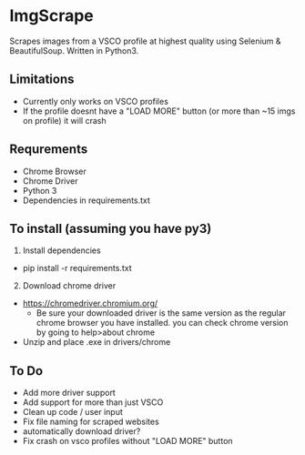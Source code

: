 # ImgScrape
Scrapes images from a VSCO profile at highest quality using Selenium & BeautifulSoup. Written in Python3.

## Limitations
- Currently only works on VSCO profiles
- If the profile doesnt have a "LOAD MORE" button (or more than ~15 imgs on profile) it will crash

## Requrements
- Chrome Browser
- Chrome Driver
- Python 3
- Dependencies in requirements.txt

## To install (assuming you have py3)
1. Install dependencies
  - pip install -r requirements.txt
2. Download chrome driver
  - https://chromedriver.chromium.org/
    - Be sure your downloaded driver is the same version as the regular chrome browser you have installed.
    you can check chrome version by going to help>about chrome
  - Unzip and place .exe in drivers/chrome
  
  ## To Do
  - Add more driver support
  - Add support for more than just VSCO
  - Clean up code / user input
  - Fix file naming for scraped websites
  - automatically download driver?
  - Fix crash on vsco profiles without "LOAD MORE" button
  
